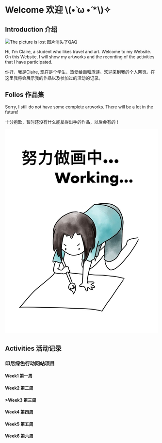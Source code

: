 <h1>Welcome 欢迎 \(•̀ ω •́ *\)✧</h1>
<h2>Introduction 介绍</h2>
<img src="自画像1.jpg" alt="The picture is lost 图片消失了QAQ">
<p>Hi, I'm Claire, a student who likes travel and art. Welcome to my Website. On this Website, I will show my artworks and the recording of the activities that I have participated.</p>
<p>你好，我是Claire, 现在是个学生，热爱绘画和旅游。欢迎来到我的个人网页。在这里我将会展示我的作品以及参加过的活动的记录。</p>
<h2>Folios 作品集</h2>
<p>Sorry, I still do not have some complete artworks. There will be a lot in the future!</p>
<p>十分抱歉，暂时还没有什么能拿得出手的作品，以后会有的！</p>
<img src="正在画.jpg" alt="The picture is lost 图片消失了QAQ">
<h2>Activities 活动记录</h2>
<h3>印尼绿色行动网站项目</h3>
<h4>Week1 第一周</h4>
<p></p>
<h4>Week2 第二周</h4>
<p></p>
<h4>>Week3 第三周</h4>
<p></p>
<h4>Week4 第四周</h4>
<p></p>
<h4>Week5 第五周</h4>
<p></p>
<h4>Week6 第六周</h4>
<p></p>
